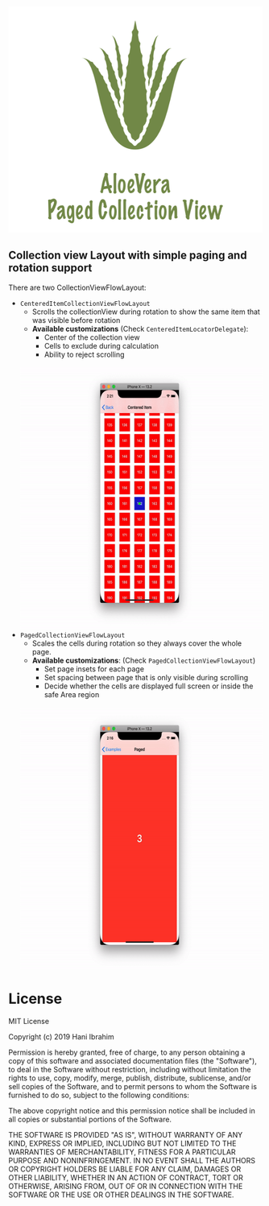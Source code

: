 <p align="center">
<img width="600" height="450" src="Resources/title.png">
</p>

## Collection view Layout with simple paging and rotation support

There are two CollectionViewFlowLayout:
- `CenteredItemCollectionViewFlowLayout`
    - Scrolls the collectionView during rotation to show the same item that was visible before rotation
    - <b>Available customizations</b> (Check `CenteredItemLocatorDelegate`):
        - Center of the collection view
        - Cells to exclude during calculation
        - Ability to reject scrolling
        <br><br>
    <img width="600" height="520" src="Resources/centered-item-example.gif">
- `PagedCollectionViewFlowLayout`
    - Scales the cells during rotation so they always cover the whole page.
    - <b>Available customizations</b>: (Check `PagedCollectionViewFlowLayout`)
        - Set page insets for each page
        - Set spacing between page that is only visible during scrolling
        - Decide whether the cells are displayed full screen or inside the safe Area region
        <br><br>
    <img width="600" height="520" src="Resources/paged-example.gif">


# License
MIT License

Copyright (c) 2019 Hani Ibrahim

Permission is hereby granted, free of charge, to any person obtaining a copy
of this software and associated documentation files (the "Software"), to deal
in the Software without restriction, including without limitation the rights
to use, copy, modify, merge, publish, distribute, sublicense, and/or sell
copies of the Software, and to permit persons to whom the Software is
furnished to do so, subject to the following conditions:

The above copyright notice and this permission notice shall be included in all
copies or substantial portions of the Software.

THE SOFTWARE IS PROVIDED "AS IS", WITHOUT WARRANTY OF ANY KIND, EXPRESS OR
IMPLIED, INCLUDING BUT NOT LIMITED TO THE WARRANTIES OF MERCHANTABILITY,
FITNESS FOR A PARTICULAR PURPOSE AND NONINFRINGEMENT. IN NO EVENT SHALL THE
AUTHORS OR COPYRIGHT HOLDERS BE LIABLE FOR ANY CLAIM, DAMAGES OR OTHER
LIABILITY, WHETHER IN AN ACTION OF CONTRACT, TORT OR OTHERWISE, ARISING FROM,
OUT OF OR IN CONNECTION WITH THE SOFTWARE OR THE USE OR OTHER DEALINGS IN THE
SOFTWARE.
